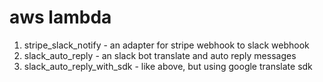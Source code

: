 # aws lambda
  1. stripe_slack_notify - an adapter for stripe webhook to slack webhook
  2. slack_auto_reply - an slack bot translate and auto reply messages
  3. slack_auto_reply_with_sdk - like above, but using google translate sdk
